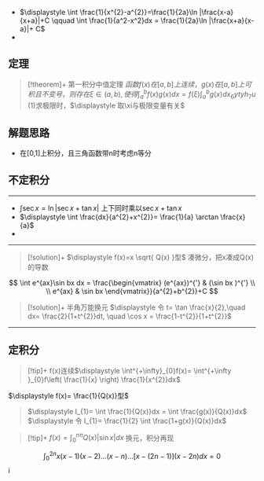 * $\displaystyle \int \frac{1}{x^{2}-a^{2}}=\frac{1}{2a}\ln |\frac{x-a}{x+a}|+C \qquad  \int \frac{1}{a^2-x^2}dx = \frac{1}{2a}\ln |\frac{x+a}{x-a}|+ C$
* 
## 定理
> [!theorem]+ 第一积分中值定理
> $\displaystyle 函数f(x)在[a,b]上连续，g(x)在[a,b]上可积且不变号，则存在 \xi \in (a,b),使得\int^{b}_{a} f(x)g(x)dx = f(\xi) \int^{b}_{a}g(x)dx_{6}ytyh_{7}u$
> (1)求极限时，$\displaystyle 取\xi与极限变量有关$

## 解题思路
* 在[0,1]上积分，且三角函数带n时考虑n等分
## 不定积分
---

* $\displaystyle \int \sec x = \ln |\sec x + \tan x|$    上下同时乘以$\displaystyle \sec x + \tan x$
* $\displaystyle \int \frac{dx}{a^{2}+x^{2}}= \frac{1}{a} \arctan \frac{x}{a}$
* 
---

> [!solution]+ $\displaystyle f(x)=x \sqrt{ Q(x) }型$
>凑微分，把x凑成Q(x)的导数
> 

$$
\int e^{ax}\sin bx dx = \frac{\begin{vmatrix}
(e^{ax})^{'} & (\sin bx )^{'} \\ \\
e^{ax} & \sin bx
\end{vmatrix}}{a^{2}+b^{2}}+C
$$

> [!solution]+ 半角万能换元
>$\displaystyle 令 t= \tan \frac{x}{2},\quad dx= \frac{2}{1+t^{2}}dt, \quad \cos x = \frac{1-t^{2}}{1+t^{2}}$




---
## 定积分


> [!tip]+ f(x)连续$\displaystyle \int^{+\infty}_{0}f(x)= \int^{+\infty }_{0}f\left( \frac{1}{x} \right) \frac{1}{x^{2}}dx$
>
   $\displaystyle f(x)= \frac{1}{Q(x)}型$
>$\displaystyle I_{1}= \int \frac{1}{Q(x)}dx = \int \frac{g(x)}{Q(x)}dx$
>$\displaystyle 令 I_{1}= \frac{1}{2} \int \frac{1+g(x)}{Q(x)}dx$

> [!tip]+ $\displaystyle f(x)= \int^{n\pi}_{0} Q(x)|\sin x|dx$
> 换元，积分再现

$$
\int^{2n}_{0}x(x-1)(x-2) \dots(x-n) \dots [x-(2n-1)](x-2n)dx = 0
$$
i